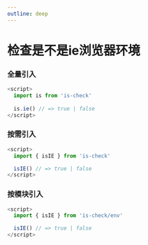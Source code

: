 ```yaml
---
outline: deep
---
```


# 检查是不是ie浏览器环境

### 全量引入
```javascript
<script>
  import is from 'is-check'
  
  is.ie() // => true | false
</script>
````
### 按需引入
```javascript
<script>
  import { isIE } from 'is-check'

  isIE() // => true | false
</script>
````
### 按模块引入
```javascript
<script>
  import { isIE } from 'is-check/env'

  isIE() // => true | false
</script>
````
